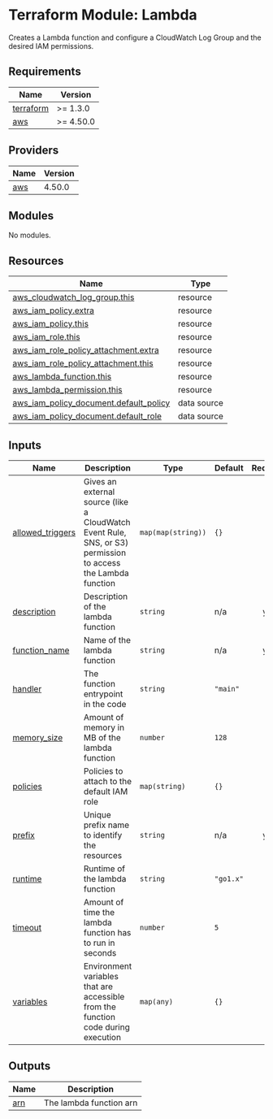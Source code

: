 # Terraform Module: Lambda

Creates a Lambda function and configure a CloudWatch Log Group and the desired
IAM permissions.

<!-- BEGINNING OF PRE-COMMIT-TERRAFORM DOCS HOOK -->
## Requirements

| Name | Version |
|------|---------|
| <a name="requirement_terraform"></a> [terraform](#requirement\_terraform) | >= 1.3.0 |
| <a name="requirement_aws"></a> [aws](#requirement\_aws) | >= 4.50.0 |

## Providers

| Name | Version |
|------|---------|
| <a name="provider_aws"></a> [aws](#provider\_aws) | 4.50.0 |

## Modules

No modules.

## Resources

| Name | Type |
|------|------|
| [aws_cloudwatch_log_group.this](https://registry.terraform.io/providers/hashicorp/aws/latest/docs/resources/cloudwatch_log_group) | resource |
| [aws_iam_policy.extra](https://registry.terraform.io/providers/hashicorp/aws/latest/docs/resources/iam_policy) | resource |
| [aws_iam_policy.this](https://registry.terraform.io/providers/hashicorp/aws/latest/docs/resources/iam_policy) | resource |
| [aws_iam_role.this](https://registry.terraform.io/providers/hashicorp/aws/latest/docs/resources/iam_role) | resource |
| [aws_iam_role_policy_attachment.extra](https://registry.terraform.io/providers/hashicorp/aws/latest/docs/resources/iam_role_policy_attachment) | resource |
| [aws_iam_role_policy_attachment.this](https://registry.terraform.io/providers/hashicorp/aws/latest/docs/resources/iam_role_policy_attachment) | resource |
| [aws_lambda_function.this](https://registry.terraform.io/providers/hashicorp/aws/latest/docs/resources/lambda_function) | resource |
| [aws_lambda_permission.this](https://registry.terraform.io/providers/hashicorp/aws/latest/docs/resources/lambda_permission) | resource |
| [aws_iam_policy_document.default_policy](https://registry.terraform.io/providers/hashicorp/aws/latest/docs/data-sources/iam_policy_document) | data source |
| [aws_iam_policy_document.default_role](https://registry.terraform.io/providers/hashicorp/aws/latest/docs/data-sources/iam_policy_document) | data source |

## Inputs

| Name | Description | Type | Default | Required |
|------|-------------|------|---------|:--------:|
| <a name="input_allowed_triggers"></a> [allowed\_triggers](#input\_allowed\_triggers) | Gives an external source (like a CloudWatch Event Rule, SNS, or S3) permission to access the Lambda function | `map(map(string))` | `{}` | no |
| <a name="input_description"></a> [description](#input\_description) | Description of the lambda function | `string` | n/a | yes |
| <a name="input_function_name"></a> [function\_name](#input\_function\_name) | Name of the lambda function | `string` | n/a | yes |
| <a name="input_handler"></a> [handler](#input\_handler) | The function entrypoint in the code | `string` | `"main"` | no |
| <a name="input_memory_size"></a> [memory\_size](#input\_memory\_size) | Amount of memory in MB of the lambda function | `number` | `128` | no |
| <a name="input_policies"></a> [policies](#input\_policies) | Policies to attach to the default IAM role | `map(string)` | `{}` | no |
| <a name="input_prefix"></a> [prefix](#input\_prefix) | Unique prefix name to identify the resources | `string` | n/a | yes |
| <a name="input_runtime"></a> [runtime](#input\_runtime) | Runtime of the lambda function | `string` | `"go1.x"` | no |
| <a name="input_timeout"></a> [timeout](#input\_timeout) | Amount of time the lambda function has to run in seconds | `number` | `5` | no |
| <a name="input_variables"></a> [variables](#input\_variables) | Environment variables that are accessible from the function code during execution | `map(any)` | `{}` | no |

## Outputs

| Name | Description |
|------|-------------|
| <a name="output_arn"></a> [arn](#output\_arn) | The lambda function arn |
<!-- END OF PRE-COMMIT-TERRAFORM DOCS HOOK -->

